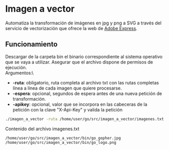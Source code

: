 # Imagen a vector
Automatiza la transformación de imágenes en jpg y png a SVG a través del servicio de vectorización que ofrece la web de [Adobe Express](https://www.adobe.com/es/express/feature/image/convert/svg).


## Funcionamiento
Descargar de la carpeta bin el binario correspondiente al sistema operativo que se vaya a utilizar. Asegurar que el archivo dispone de permisos de ejecución.\
Argumentos:\
- **-ruta**: obligatorio, ruta completa al archivo txt con las rutas completas línea a línea de cada imagen que quiere procesarse.
- **-espera**: opcional, segundos de espera antes de una nueva petición de transformación.
- **-apikey**: opcional, valor que se incorpora en las cabeceras de la petición con la clave "X-Api-Key" y valida la petición
```bash
./imagen_a_vector -ruta /home/user/go/src/imagen_a_vector/imagenes.txt
```

Contenido del archivo imagenes.txt
```
/home/user/go/src/imagen_a_vector/bin/go_gopher.jpg
/home/user/go/src/imagen_a_vector/bin/go_logo.png
```
